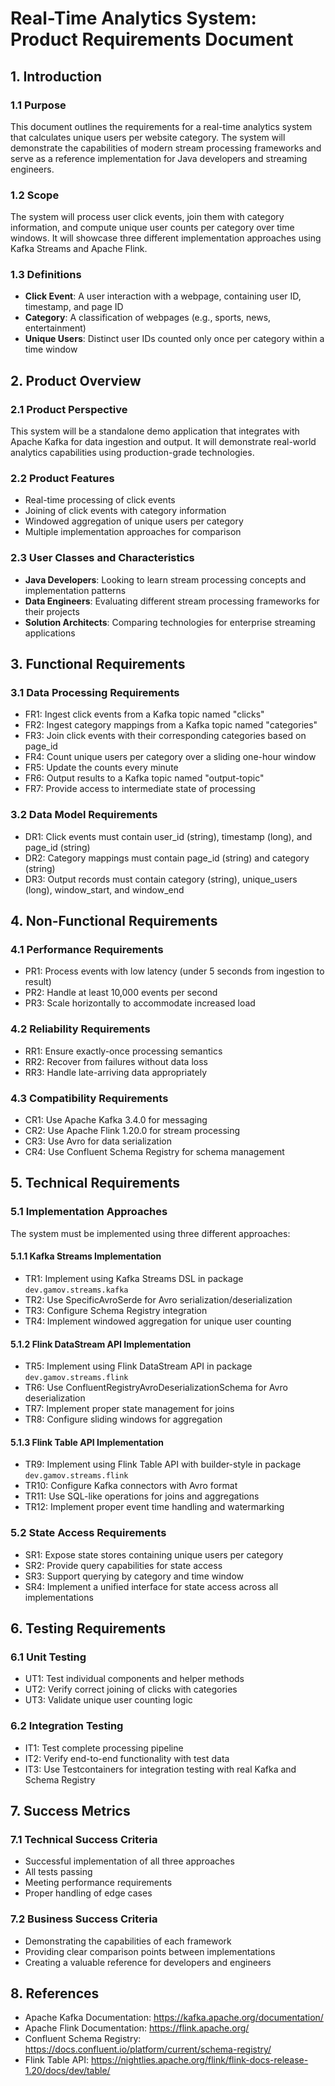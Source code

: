 # Real-Time Analytics System: Product Requirements Document

## 1. Introduction

### 1.1 Purpose
This document outlines the requirements for a real-time analytics system that calculates unique users per website category. The system will demonstrate the capabilities of modern stream processing frameworks and serve as a reference implementation for Java developers and streaming engineers.

### 1.2 Scope
The system will process user click events, join them with category information, and compute unique user counts per category over time windows. It will showcase three different implementation approaches using Kafka Streams and Apache Flink.

### 1.3 Definitions
- **Click Event**: A user interaction with a webpage, containing user ID, timestamp, and page ID
- **Category**: A classification of webpages (e.g., sports, news, entertainment)
- **Unique Users**: Distinct user IDs counted only once per category within a time window

## 2. Product Overview

### 2.1 Product Perspective
This system will be a standalone demo application that integrates with Apache Kafka for data ingestion and output. It will demonstrate real-world analytics capabilities using production-grade technologies.

### 2.2 Product Features
- Real-time processing of click events
- Joining of click events with category information
- Windowed aggregation of unique users per category
- Multiple implementation approaches for comparison

### 2.3 User Classes and Characteristics
- **Java Developers**: Looking to learn stream processing concepts and implementation patterns
- **Data Engineers**: Evaluating different stream processing frameworks for their projects
- **Solution Architects**: Comparing technologies for enterprise streaming applications

## 3. Functional Requirements

### 3.1 Data Processing Requirements
- FR1: Ingest click events from a Kafka topic named "clicks"
- FR2: Ingest category mappings from a Kafka topic named "categories"
- FR3: Join click events with their corresponding categories based on page_id
- FR4: Count unique users per category over a sliding one-hour window
- FR5: Update the counts every minute
- FR6: Output results to a Kafka topic named "output-topic"
- FR7: Provide access to intermediate state of processing

### 3.2 Data Model Requirements
- DR1: Click events must contain user_id (string), timestamp (long), and page_id (string)
- DR2: Category mappings must contain page_id (string) and category (string)
- DR3: Output records must contain category (string), unique_users (long), window_start, and window_end

## 4. Non-Functional Requirements

### 4.1 Performance Requirements
- PR1: Process events with low latency (under 5 seconds from ingestion to result)
- PR2: Handle at least 10,000 events per second
- PR3: Scale horizontally to accommodate increased load

### 4.2 Reliability Requirements
- RR1: Ensure exactly-once processing semantics
- RR2: Recover from failures without data loss
- RR3: Handle late-arriving data appropriately

### 4.3 Compatibility Requirements
- CR1: Use Apache Kafka 3.4.0 for messaging
- CR2: Use Apache Flink 1.20.0 for stream processing
- CR3: Use Avro for data serialization
- CR4: Use Confluent Schema Registry for schema management

## 5. Technical Requirements

### 5.1 Implementation Approaches
The system must be implemented using three different approaches:

#### 5.1.1 Kafka Streams Implementation
- TR1: Implement using Kafka Streams DSL in package `dev.gamov.streams.kafka`
- TR2: Use SpecificAvroSerde for Avro serialization/deserialization
- TR3: Configure Schema Registry integration
- TR4: Implement windowed aggregation for unique user counting

#### 5.1.2 Flink DataStream API Implementation
- TR5: Implement using Flink DataStream API in package `dev.gamov.streams.flink`
- TR6: Use ConfluentRegistryAvroDeserializationSchema for Avro deserialization
- TR7: Implement proper state management for joins
- TR8: Configure sliding windows for aggregation

#### 5.1.3 Flink Table API Implementation
- TR9: Implement using Flink Table API with builder-style in package `dev.gamov.streams.flink`
- TR10: Configure Kafka connectors with Avro format
- TR11: Use SQL-like operations for joins and aggregations
- TR12: Implement proper event time handling and watermarking

### 5.2 State Access Requirements
- SR1: Expose state stores containing unique users per category
- SR2: Provide query capabilities for state access
- SR3: Support querying by category and time window
- SR4: Implement a unified interface for state access across all implementations

## 6. Testing Requirements

### 6.1 Unit Testing
- UT1: Test individual components and helper methods
- UT2: Verify correct joining of clicks with categories
- UT3: Validate unique user counting logic

### 6.2 Integration Testing
- IT1: Test complete processing pipeline
- IT2: Verify end-to-end functionality with test data
- IT3: Use Testcontainers for integration testing with real Kafka and Schema Registry

## 7. Success Metrics

### 7.1 Technical Success Criteria
- Successful implementation of all three approaches
- All tests passing
- Meeting performance requirements
- Proper handling of edge cases

### 7.2 Business Success Criteria
- Demonstrating the capabilities of each framework
- Providing clear comparison points between implementations
- Creating a valuable reference for developers and engineers

## 8. References
- Apache Kafka Documentation: https://kafka.apache.org/documentation/
- Apache Flink Documentation: https://flink.apache.org/
- Confluent Schema Registry: https://docs.confluent.io/platform/current/schema-registry/
- Flink Table API: https://nightlies.apache.org/flink/flink-docs-release-1.20/docs/dev/table/
